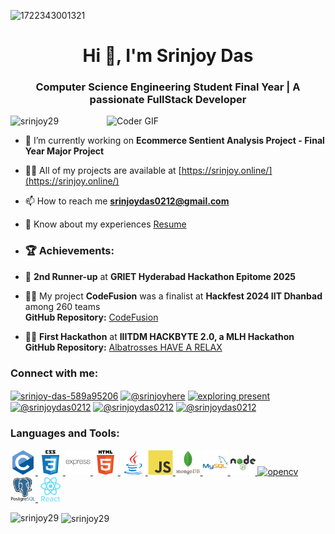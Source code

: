 

![1722343001321](https://github.com/user-attachments/assets/1f18689f-4c3b-4740-89fd-0350f691e281)
<h1 align="center">Hi 👋, I'm Srinjoy Das</h1>

<h3 align="center">Computer Science Engineering Student Final Year | A passionate FullStack Developer</h3>
<img align="right" alt="Coder GIF"  width=350 src="https://cdn.dribbble.com/users/1187836/screenshots/6539429/programer.gif" />

<p align="left"> <img src="https://komarev.com/ghpvc/?username=srinjoy29&label=Profile%20views&color=0e75b6&style=flat" alt="srinjoy29" /> </p>

- 🔭 I’m currently working on **Ecommerce Sentient Analysis Project - Final Year Major Project**

- 👨‍💻 All of my projects are available at [https://srinjoy.online/](https://srinjoy.online/)

- 📫 How to reach me **srinjoydas0212@gmail.com**

- 📄 Know about my experiences [Resume](https://drive.google.com/file/d/16IjRIJRwRMT7WvaZBJcKZoHfptj62XyH/view?usp=drive_link)

- ### 🏆 Achievements:
- 🥉 **2nd Runner-up** at **GRIET Hyderabad Hackathon Epitome 2025**  
- 👨‍💻 My project **CodeFusion** was a finalist at **Hackfest 2024 IIT Dhanbad** among 260 teams  
  **GitHub Repository:** [CodeFusion](https://github.com/srinjoy29/hackfest-access_denied.git)  
- 👨‍💻 **First Hackathon** at **IIITDM HACKBYTE 2.0, a MLH Hackathon**  
  **GitHub Repository:** [Albatrosses HAVE A RELAX](https://github.com/srinjoy29/Albatrosses-HAVE-A-RELAX.git)

<h3 align="left">Connect with me:</h3>
<p align="left">
<a href="https://linkedin.com/in/srinjoy-das-589a95206" target="blank"><img align="center" src="https://raw.githubusercontent.com/rahuldkjain/github-profile-readme-generator/master/src/images/icons/Social/linked-in-alt.svg" alt="srinjoy-das-589a95206" height="30" width="40" /></a>
<a href="https://instagram.com/@srinjoyhere" target="blank"><img align="center" src="https://raw.githubusercontent.com/rahuldkjain/github-profile-readme-generator/master/src/images/icons/Social/instagram.svg" alt="@srinjoyhere" height="30" width="40" /></a>
<a href="https://www.youtube.com/c/exploring present" target="blank"><img align="center" src="https://raw.githubusercontent.com/rahuldkjain/github-profile-readme-generator/master/src/images/icons/Social/youtube.svg" alt="exploring present" height="30" width="40" /></a>
<a href="https://www.hackerrank.com/@srinjoydas0212" target="blank"><img align="center" src="https://raw.githubusercontent.com/rahuldkjain/github-profile-readme-generator/master/src/images/icons/Social/hackerrank.svg" alt="@srinjoydas0212" height="30" width="40" /></a>
<a href="https://www.leetcode.com/@srinjoydas0212" target="blank"><img align="center" src="https://raw.githubusercontent.com/rahuldkjain/github-profile-readme-generator/master/src/images/icons/Social/leet-code.svg" alt="@srinjoydas0212" height="30" width="40" /></a>
<a href="https://auth.geeksforgeeks.org/user/@srinjoydas0212" target="blank"><img align="center" src="https://raw.githubusercontent.com/rahuldkjain/github-profile-readme-generator/master/src/images/icons/Social/geeks-for-geeks.svg" alt="@srinjoydas0212" height="30" width="40" /></a>
</p>

<h3 align="left">Languages and Tools:</h3>
<p align="left"> <a href="https://www.cprogramming.com/" target="_blank" rel="noreferrer"> <img src="https://raw.githubusercontent.com/devicons/devicon/master/icons/c/c-original.svg" alt="c" width="40" height="40"/> </a> <a href="https://www.w3schools.com/css/" target="_blank" rel="noreferrer"> <img src="https://raw.githubusercontent.com/devicons/devicon/master/icons/css3/css3-original-wordmark.svg" alt="css3" width="40" height="40"/> </a> <a href="https://expressjs.com" target="_blank" rel="noreferrer"> <img src="https://raw.githubusercontent.com/devicons/devicon/master/icons/express/express-original-wordmark.svg" alt="express" width="40" height="40"/> </a> <a href="https://www.w3.org/html/" target="_blank" rel="noreferrer"> <img src="https://raw.githubusercontent.com/devicons/devicon/master/icons/html5/html5-original-wordmark.svg" alt="html5" width="40" height="40"/> </a> <a href="https://www.java.com" target="_blank" rel="noreferrer"> <img src="https://raw.githubusercontent.com/devicons/devicon/master/icons/java/java-original.svg" alt="java" width="40" height="40"/> </a> <a href="https://developer.mozilla.org/en-US/docs/Web/JavaScript" target="_blank" rel="noreferrer"> <img src="https://raw.githubusercontent.com/devicons/devicon/master/icons/javascript/javascript-original.svg" alt="javascript" width="40" height="40"/> </a> <a href="https://www.mongodb.com/" target="_blank" rel="noreferrer"> <img src="https://raw.githubusercontent.com/devicons/devicon/master/icons/mongodb/mongodb-original-wordmark.svg" alt="mongodb" width="40" height="40"/> </a> <a href="https://www.mysql.com/" target="_blank" rel="noreferrer"> <img src="https://raw.githubusercontent.com/devicons/devicon/master/icons/mysql/mysql-original-wordmark.svg" alt="mysql" width="40" height="40"/> </a> <a href="https://nodejs.org" target="_blank" rel="noreferrer"> <img src="https://raw.githubusercontent.com/devicons/devicon/master/icons/nodejs/nodejs-original-wordmark.svg" alt="nodejs" width="40" height="40"/> </a> <a href="https://opencv.org/" target="_blank" rel="noreferrer"> <img src="https://www.vectorlogo.zone/logos/opencv/opencv-icon.svg" alt="opencv" width="40" height="40"/> </a> <a href="https://www.postgresql.org" target="_blank" rel="noreferrer"> <img src="https://raw.githubusercontent.com/devicons/devicon/master/icons/postgresql/postgresql-original-wordmark.svg" alt="postgresql" width="40" height="40"/> </a> <a href="https://reactjs.org/" target="_blank" rel="noreferrer"> <img src="https://raw.githubusercontent.com/devicons/devicon/master/icons/react/react-original-wordmark.svg" alt="react" width="40" height="40"/> </a> </p>

<p><img align="left" src="https://github-readme-stats.vercel.app/api/top-langs?username=srinjoy29&show_icons=true&locale=en&layout=compact" alt="srinjoy29" /></p>

<p>&nbsp;<img align="center" src="https://github-readme-stats.vercel.app/api?username=srinjoy29&show_icons=true&locale=en" alt="srinjoy29" /></p>
